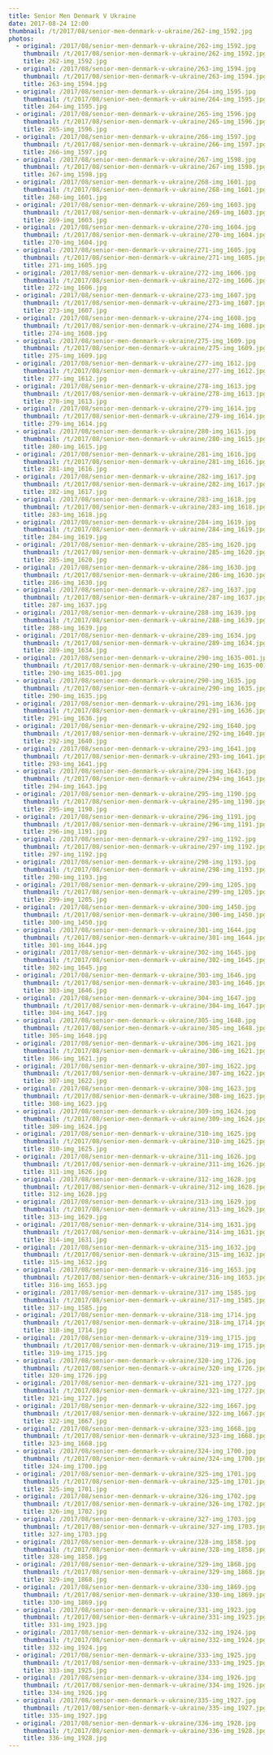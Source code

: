 ```yaml
---
title: Senior Men Denmark V Ukraine
date: 2017-08-24 12:00
thumbnail: /t/2017/08/senior-men-denmark-v-ukraine/262-img_1592.jpg
photos:
  - original: /2017/08/senior-men-denmark-v-ukraine/262-img_1592.jpg
    thumbnail: /t/2017/08/senior-men-denmark-v-ukraine/262-img_1592.jpg
    title: 262-img_1592.jpg
  - original: /2017/08/senior-men-denmark-v-ukraine/263-img_1594.jpg
    thumbnail: /t/2017/08/senior-men-denmark-v-ukraine/263-img_1594.jpg
    title: 263-img_1594.jpg
  - original: /2017/08/senior-men-denmark-v-ukraine/264-img_1595.jpg
    thumbnail: /t/2017/08/senior-men-denmark-v-ukraine/264-img_1595.jpg
    title: 264-img_1595.jpg
  - original: /2017/08/senior-men-denmark-v-ukraine/265-img_1596.jpg
    thumbnail: /t/2017/08/senior-men-denmark-v-ukraine/265-img_1596.jpg
    title: 265-img_1596.jpg
  - original: /2017/08/senior-men-denmark-v-ukraine/266-img_1597.jpg
    thumbnail: /t/2017/08/senior-men-denmark-v-ukraine/266-img_1597.jpg
    title: 266-img_1597.jpg
  - original: /2017/08/senior-men-denmark-v-ukraine/267-img_1598.jpg
    thumbnail: /t/2017/08/senior-men-denmark-v-ukraine/267-img_1598.jpg
    title: 267-img_1598.jpg
  - original: /2017/08/senior-men-denmark-v-ukraine/268-img_1601.jpg
    thumbnail: /t/2017/08/senior-men-denmark-v-ukraine/268-img_1601.jpg
    title: 268-img_1601.jpg
  - original: /2017/08/senior-men-denmark-v-ukraine/269-img_1603.jpg
    thumbnail: /t/2017/08/senior-men-denmark-v-ukraine/269-img_1603.jpg
    title: 269-img_1603.jpg
  - original: /2017/08/senior-men-denmark-v-ukraine/270-img_1604.jpg
    thumbnail: /t/2017/08/senior-men-denmark-v-ukraine/270-img_1604.jpg
    title: 270-img_1604.jpg
  - original: /2017/08/senior-men-denmark-v-ukraine/271-img_1605.jpg
    thumbnail: /t/2017/08/senior-men-denmark-v-ukraine/271-img_1605.jpg
    title: 271-img_1605.jpg
  - original: /2017/08/senior-men-denmark-v-ukraine/272-img_1606.jpg
    thumbnail: /t/2017/08/senior-men-denmark-v-ukraine/272-img_1606.jpg
    title: 272-img_1606.jpg
  - original: /2017/08/senior-men-denmark-v-ukraine/273-img_1607.jpg
    thumbnail: /t/2017/08/senior-men-denmark-v-ukraine/273-img_1607.jpg
    title: 273-img_1607.jpg
  - original: /2017/08/senior-men-denmark-v-ukraine/274-img_1608.jpg
    thumbnail: /t/2017/08/senior-men-denmark-v-ukraine/274-img_1608.jpg
    title: 274-img_1608.jpg
  - original: /2017/08/senior-men-denmark-v-ukraine/275-img_1609.jpg
    thumbnail: /t/2017/08/senior-men-denmark-v-ukraine/275-img_1609.jpg
    title: 275-img_1609.jpg
  - original: /2017/08/senior-men-denmark-v-ukraine/277-img_1612.jpg
    thumbnail: /t/2017/08/senior-men-denmark-v-ukraine/277-img_1612.jpg
    title: 277-img_1612.jpg
  - original: /2017/08/senior-men-denmark-v-ukraine/278-img_1613.jpg
    thumbnail: /t/2017/08/senior-men-denmark-v-ukraine/278-img_1613.jpg
    title: 278-img_1613.jpg
  - original: /2017/08/senior-men-denmark-v-ukraine/279-img_1614.jpg
    thumbnail: /t/2017/08/senior-men-denmark-v-ukraine/279-img_1614.jpg
    title: 279-img_1614.jpg
  - original: /2017/08/senior-men-denmark-v-ukraine/280-img_1615.jpg
    thumbnail: /t/2017/08/senior-men-denmark-v-ukraine/280-img_1615.jpg
    title: 280-img_1615.jpg
  - original: /2017/08/senior-men-denmark-v-ukraine/281-img_1616.jpg
    thumbnail: /t/2017/08/senior-men-denmark-v-ukraine/281-img_1616.jpg
    title: 281-img_1616.jpg
  - original: /2017/08/senior-men-denmark-v-ukraine/282-img_1617.jpg
    thumbnail: /t/2017/08/senior-men-denmark-v-ukraine/282-img_1617.jpg
    title: 282-img_1617.jpg
  - original: /2017/08/senior-men-denmark-v-ukraine/283-img_1618.jpg
    thumbnail: /t/2017/08/senior-men-denmark-v-ukraine/283-img_1618.jpg
    title: 283-img_1618.jpg
  - original: /2017/08/senior-men-denmark-v-ukraine/284-img_1619.jpg
    thumbnail: /t/2017/08/senior-men-denmark-v-ukraine/284-img_1619.jpg
    title: 284-img_1619.jpg
  - original: /2017/08/senior-men-denmark-v-ukraine/285-img_1620.jpg
    thumbnail: /t/2017/08/senior-men-denmark-v-ukraine/285-img_1620.jpg
    title: 285-img_1620.jpg
  - original: /2017/08/senior-men-denmark-v-ukraine/286-img_1630.jpg
    thumbnail: /t/2017/08/senior-men-denmark-v-ukraine/286-img_1630.jpg
    title: 286-img_1630.jpg
  - original: /2017/08/senior-men-denmark-v-ukraine/287-img_1637.jpg
    thumbnail: /t/2017/08/senior-men-denmark-v-ukraine/287-img_1637.jpg
    title: 287-img_1637.jpg
  - original: /2017/08/senior-men-denmark-v-ukraine/288-img_1639.jpg
    thumbnail: /t/2017/08/senior-men-denmark-v-ukraine/288-img_1639.jpg
    title: 288-img_1639.jpg
  - original: /2017/08/senior-men-denmark-v-ukraine/289-img_1634.jpg
    thumbnail: /t/2017/08/senior-men-denmark-v-ukraine/289-img_1634.jpg
    title: 289-img_1634.jpg
  - original: /2017/08/senior-men-denmark-v-ukraine/290-img_1635-001.jpg
    thumbnail: /t/2017/08/senior-men-denmark-v-ukraine/290-img_1635-001.jpg
    title: 290-img_1635-001.jpg
  - original: /2017/08/senior-men-denmark-v-ukraine/290-img_1635.jpg
    thumbnail: /t/2017/08/senior-men-denmark-v-ukraine/290-img_1635.jpg
    title: 290-img_1635.jpg
  - original: /2017/08/senior-men-denmark-v-ukraine/291-img_1636.jpg
    thumbnail: /t/2017/08/senior-men-denmark-v-ukraine/291-img_1636.jpg
    title: 291-img_1636.jpg
  - original: /2017/08/senior-men-denmark-v-ukraine/292-img_1640.jpg
    thumbnail: /t/2017/08/senior-men-denmark-v-ukraine/292-img_1640.jpg
    title: 292-img_1640.jpg
  - original: /2017/08/senior-men-denmark-v-ukraine/293-img_1641.jpg
    thumbnail: /t/2017/08/senior-men-denmark-v-ukraine/293-img_1641.jpg
    title: 293-img_1641.jpg
  - original: /2017/08/senior-men-denmark-v-ukraine/294-img_1643.jpg
    thumbnail: /t/2017/08/senior-men-denmark-v-ukraine/294-img_1643.jpg
    title: 294-img_1643.jpg
  - original: /2017/08/senior-men-denmark-v-ukraine/295-img_1190.jpg
    thumbnail: /t/2017/08/senior-men-denmark-v-ukraine/295-img_1190.jpg
    title: 295-img_1190.jpg
  - original: /2017/08/senior-men-denmark-v-ukraine/296-img_1191.jpg
    thumbnail: /t/2017/08/senior-men-denmark-v-ukraine/296-img_1191.jpg
    title: 296-img_1191.jpg
  - original: /2017/08/senior-men-denmark-v-ukraine/297-img_1192.jpg
    thumbnail: /t/2017/08/senior-men-denmark-v-ukraine/297-img_1192.jpg
    title: 297-img_1192.jpg
  - original: /2017/08/senior-men-denmark-v-ukraine/298-img_1193.jpg
    thumbnail: /t/2017/08/senior-men-denmark-v-ukraine/298-img_1193.jpg
    title: 298-img_1193.jpg
  - original: /2017/08/senior-men-denmark-v-ukraine/299-img_1205.jpg
    thumbnail: /t/2017/08/senior-men-denmark-v-ukraine/299-img_1205.jpg
    title: 299-img_1205.jpg
  - original: /2017/08/senior-men-denmark-v-ukraine/300-img_1450.jpg
    thumbnail: /t/2017/08/senior-men-denmark-v-ukraine/300-img_1450.jpg
    title: 300-img_1450.jpg
  - original: /2017/08/senior-men-denmark-v-ukraine/301-img_1644.jpg
    thumbnail: /t/2017/08/senior-men-denmark-v-ukraine/301-img_1644.jpg
    title: 301-img_1644.jpg
  - original: /2017/08/senior-men-denmark-v-ukraine/302-img_1645.jpg
    thumbnail: /t/2017/08/senior-men-denmark-v-ukraine/302-img_1645.jpg
    title: 302-img_1645.jpg
  - original: /2017/08/senior-men-denmark-v-ukraine/303-img_1646.jpg
    thumbnail: /t/2017/08/senior-men-denmark-v-ukraine/303-img_1646.jpg
    title: 303-img_1646.jpg
  - original: /2017/08/senior-men-denmark-v-ukraine/304-img_1647.jpg
    thumbnail: /t/2017/08/senior-men-denmark-v-ukraine/304-img_1647.jpg
    title: 304-img_1647.jpg
  - original: /2017/08/senior-men-denmark-v-ukraine/305-img_1648.jpg
    thumbnail: /t/2017/08/senior-men-denmark-v-ukraine/305-img_1648.jpg
    title: 305-img_1648.jpg
  - original: /2017/08/senior-men-denmark-v-ukraine/306-img_1621.jpg
    thumbnail: /t/2017/08/senior-men-denmark-v-ukraine/306-img_1621.jpg
    title: 306-img_1621.jpg
  - original: /2017/08/senior-men-denmark-v-ukraine/307-img_1622.jpg
    thumbnail: /t/2017/08/senior-men-denmark-v-ukraine/307-img_1622.jpg
    title: 307-img_1622.jpg
  - original: /2017/08/senior-men-denmark-v-ukraine/308-img_1623.jpg
    thumbnail: /t/2017/08/senior-men-denmark-v-ukraine/308-img_1623.jpg
    title: 308-img_1623.jpg
  - original: /2017/08/senior-men-denmark-v-ukraine/309-img_1624.jpg
    thumbnail: /t/2017/08/senior-men-denmark-v-ukraine/309-img_1624.jpg
    title: 309-img_1624.jpg
  - original: /2017/08/senior-men-denmark-v-ukraine/310-img_1625.jpg
    thumbnail: /t/2017/08/senior-men-denmark-v-ukraine/310-img_1625.jpg
    title: 310-img_1625.jpg
  - original: /2017/08/senior-men-denmark-v-ukraine/311-img_1626.jpg
    thumbnail: /t/2017/08/senior-men-denmark-v-ukraine/311-img_1626.jpg
    title: 311-img_1626.jpg
  - original: /2017/08/senior-men-denmark-v-ukraine/312-img_1628.jpg
    thumbnail: /t/2017/08/senior-men-denmark-v-ukraine/312-img_1628.jpg
    title: 312-img_1628.jpg
  - original: /2017/08/senior-men-denmark-v-ukraine/313-img_1629.jpg
    thumbnail: /t/2017/08/senior-men-denmark-v-ukraine/313-img_1629.jpg
    title: 313-img_1629.jpg
  - original: /2017/08/senior-men-denmark-v-ukraine/314-img_1631.jpg
    thumbnail: /t/2017/08/senior-men-denmark-v-ukraine/314-img_1631.jpg
    title: 314-img_1631.jpg
  - original: /2017/08/senior-men-denmark-v-ukraine/315-img_1632.jpg
    thumbnail: /t/2017/08/senior-men-denmark-v-ukraine/315-img_1632.jpg
    title: 315-img_1632.jpg
  - original: /2017/08/senior-men-denmark-v-ukraine/316-img_1653.jpg
    thumbnail: /t/2017/08/senior-men-denmark-v-ukraine/316-img_1653.jpg
    title: 316-img_1653.jpg
  - original: /2017/08/senior-men-denmark-v-ukraine/317-img_1585.jpg
    thumbnail: /t/2017/08/senior-men-denmark-v-ukraine/317-img_1585.jpg
    title: 317-img_1585.jpg
  - original: /2017/08/senior-men-denmark-v-ukraine/318-img_1714.jpg
    thumbnail: /t/2017/08/senior-men-denmark-v-ukraine/318-img_1714.jpg
    title: 318-img_1714.jpg
  - original: /2017/08/senior-men-denmark-v-ukraine/319-img_1715.jpg
    thumbnail: /t/2017/08/senior-men-denmark-v-ukraine/319-img_1715.jpg
    title: 319-img_1715.jpg
  - original: /2017/08/senior-men-denmark-v-ukraine/320-img_1726.jpg
    thumbnail: /t/2017/08/senior-men-denmark-v-ukraine/320-img_1726.jpg
    title: 320-img_1726.jpg
  - original: /2017/08/senior-men-denmark-v-ukraine/321-img_1727.jpg
    thumbnail: /t/2017/08/senior-men-denmark-v-ukraine/321-img_1727.jpg
    title: 321-img_1727.jpg
  - original: /2017/08/senior-men-denmark-v-ukraine/322-img_1667.jpg
    thumbnail: /t/2017/08/senior-men-denmark-v-ukraine/322-img_1667.jpg
    title: 322-img_1667.jpg
  - original: /2017/08/senior-men-denmark-v-ukraine/323-img_1668.jpg
    thumbnail: /t/2017/08/senior-men-denmark-v-ukraine/323-img_1668.jpg
    title: 323-img_1668.jpg
  - original: /2017/08/senior-men-denmark-v-ukraine/324-img_1700.jpg
    thumbnail: /t/2017/08/senior-men-denmark-v-ukraine/324-img_1700.jpg
    title: 324-img_1700.jpg
  - original: /2017/08/senior-men-denmark-v-ukraine/325-img_1701.jpg
    thumbnail: /t/2017/08/senior-men-denmark-v-ukraine/325-img_1701.jpg
    title: 325-img_1701.jpg
  - original: /2017/08/senior-men-denmark-v-ukraine/326-img_1702.jpg
    thumbnail: /t/2017/08/senior-men-denmark-v-ukraine/326-img_1702.jpg
    title: 326-img_1702.jpg
  - original: /2017/08/senior-men-denmark-v-ukraine/327-img_1703.jpg
    thumbnail: /t/2017/08/senior-men-denmark-v-ukraine/327-img_1703.jpg
    title: 327-img_1703.jpg
  - original: /2017/08/senior-men-denmark-v-ukraine/328-img_1858.jpg
    thumbnail: /t/2017/08/senior-men-denmark-v-ukraine/328-img_1858.jpg
    title: 328-img_1858.jpg
  - original: /2017/08/senior-men-denmark-v-ukraine/329-img_1868.jpg
    thumbnail: /t/2017/08/senior-men-denmark-v-ukraine/329-img_1868.jpg
    title: 329-img_1868.jpg
  - original: /2017/08/senior-men-denmark-v-ukraine/330-img_1869.jpg
    thumbnail: /t/2017/08/senior-men-denmark-v-ukraine/330-img_1869.jpg
    title: 330-img_1869.jpg
  - original: /2017/08/senior-men-denmark-v-ukraine/331-img_1923.jpg
    thumbnail: /t/2017/08/senior-men-denmark-v-ukraine/331-img_1923.jpg
    title: 331-img_1923.jpg
  - original: /2017/08/senior-men-denmark-v-ukraine/332-img_1924.jpg
    thumbnail: /t/2017/08/senior-men-denmark-v-ukraine/332-img_1924.jpg
    title: 332-img_1924.jpg
  - original: /2017/08/senior-men-denmark-v-ukraine/333-img_1925.jpg
    thumbnail: /t/2017/08/senior-men-denmark-v-ukraine/333-img_1925.jpg
    title: 333-img_1925.jpg
  - original: /2017/08/senior-men-denmark-v-ukraine/334-img_1926.jpg
    thumbnail: /t/2017/08/senior-men-denmark-v-ukraine/334-img_1926.jpg
    title: 334-img_1926.jpg
  - original: /2017/08/senior-men-denmark-v-ukraine/335-img_1927.jpg
    thumbnail: /t/2017/08/senior-men-denmark-v-ukraine/335-img_1927.jpg
    title: 335-img_1927.jpg
  - original: /2017/08/senior-men-denmark-v-ukraine/336-img_1928.jpg
    thumbnail: /t/2017/08/senior-men-denmark-v-ukraine/336-img_1928.jpg
    title: 336-img_1928.jpg
---
```

